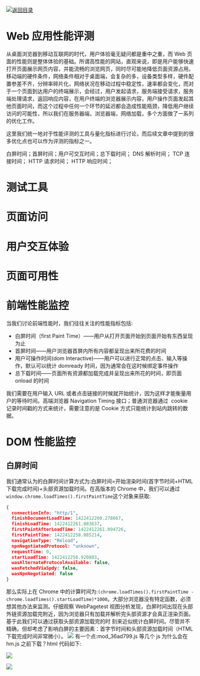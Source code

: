 [![返回目录](https://parg.co/US3)](https://parg.co/UGZ)

# Web 应用性能评测

从桌面浏览器到移动互联网的时代，用户体验毫无疑问都是重中之重，而 Web 页面的性能则是整体体验的基础。所谓高性能的网站，直观来说，即是用户能够快速打开页面展示网页内容，并能流畅的浏览网页，同时尽可能地降低页面资源占用。移动端的硬件条件，网络条件相对于桌面端，会复杂的多，设备类型多样，硬件配置参差不齐，分辨率碎片化，网络状况在移动过程中稳定性，速率都会变化，而对于一个页面到达用户的终端展示，会经过，用户发起请求，服务端接受请求，服务端处理请求，返回响应内容，在用户终端的浏览器展示内容，用户操作页面发起其他页面时间，而这个过程中任何一个环节的延迟都会造成性能瓶颈，降低用户继续访问的可能性，所以我们在服务器端，浏览器端，网络加载，多个方面做了一系列的优化工作。

这里我们统一地对于性能评测的工具与量化指标进行讨论，而后续文章中提到的很多优化点也可以作为评测的指标之一。

白屏时间；首屏时间；用户可交互时间；总下载时间；
DNS 解析时间；
TCP 连接时间；
HTTP 请求时间；
HTTP 响应时间；

# 测试工具

# 页面访问

# 用户交互体验

# 页面可用性

# 前端性能监控

当我们讨论前端性能时，我们往往关注的性能指标包括:

* 白屏时间（first Paint Time）——用户从打开页面开始到页面开始有东西呈现为止
* 首屏时间——用户浏览器首屏内所有内容都呈现出来所花费的时间
* 用户可操作时间(dom Interactive)——用户可以进行正常的点击、输入等操作，默认可以统计 domready 时间，因为通常会在这时候绑定事件操作
* 总下载时间——页面所有资源都加载完成并呈现出来所花的时间，即页面 onload 的时间

我们需要在用户输入 URL 或者点击链接的时候就开始统计，因为这样才能衡量用户的等待时间。高端浏览器 Navigation Timing 接口；普通浏览器通过  cookie  记录时间戳的方式来统计，需要注意的是 Cookie 方式只能统计到站内跳转的数据。

# DOM 性能监控

## 白屏时间

我们通常认为的白屏时间计算方式为:白屏时间=开始渲染时间(首字节时间+HTML 下载完成时间)+头部资源加载时间。在高版本的 Chrome 中，我们可以通过`window.chrome.loadTimes().firstPaintTime`这个对象来获取:

```json
{
  connectionInfo: "http/1",
  finishDocumentLoadTime: 1422412260.278667,
  finishLoadTime: 1422412261.083637,
  firstPaintAfterLoadTime: 1422412261.094726,
  firstPaintTime: 1422412258.085214,
  navigationType: "Reload",
  npnNegotiatedProtocol: "unknown",
  requestTime: 0,
  startLoadTime: 1422412256.920803,
  wasAlternateProtocolAvailable: false,
  wasFetchedViaSpdy: false,
  wasNpnNegotiated: false
}
```

那么实际上在 Chrome 中的计算时间为:`(chrome.loadTimes().firstPaintTime - chrome.loadTimes().startLoadTime)*1000`。大部分浏览器没有特定函数，必须想其他办法来监测。仔细观察 WebPagetest 视图分析发现，白屏时间出现在头部外链资源加载完附近，因为浏览器只有加载并解析完头部资源才会真正渲染页面。基于此我们可以通过获取头部资源加载完的时 刻来近似统计白屏时间。尽管并不精确，但却考虑了影响白屏的主要因素：首字节时间和头部资源加载时间（HTML 下载完成时间非常微小）。
![](http://img4.07net01.com/upload/images/2016/09/07/348706070643491.png)
有一个点:mod_36ad799.js 等几个 js 为什么会在 hm.js 之前下载？html 代码如下:

![](http://img4.07net01.com/upload/images/2016/09/07/348706070643492.png)

![](https://coding.net/u/hoteam/p/Cache/git/raw/master/2016/12/3/%25E5%2590%2588%25E5%25B9%25B6.gif)
